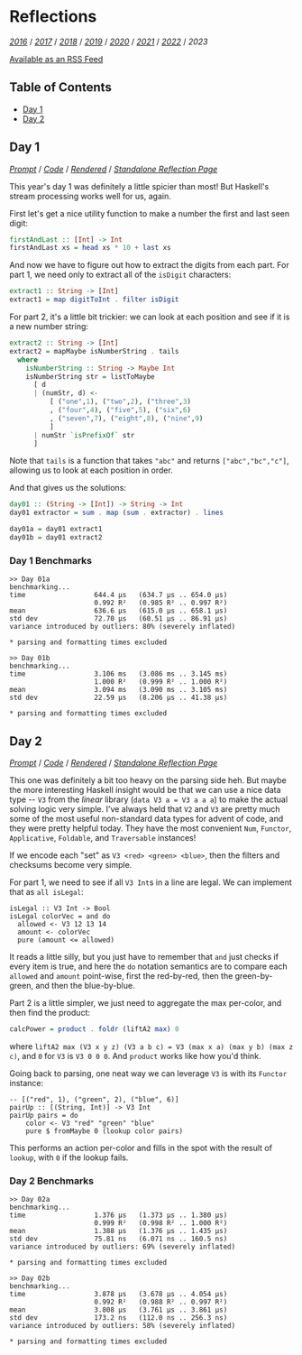 Reflections
===========

<!--
This file generated by the build script at ./Build.hs from the files in
./reflections.  If you want to edit this, edit those instead!
-->

*[2016][]* / *[2017][]* / *[2018][]* / *[2019][]* / *[2020][]* / *[2021][]* / *[2022][]* / *2023*

[2016]: https://github.com/mstksg/advent-of-code-2016/blob/master/reflections.md
[2017]: https://github.com/mstksg/advent-of-code-2017/blob/master/reflections.md
[2018]: https://github.com/mstksg/advent-of-code-2018/blob/master/reflections.md
[2019]: https://github.com/mstksg/advent-of-code-2019/blob/master/reflections.md
[2020]: https://github.com/mstksg/advent-of-code-2020/blob/master/reflections.md
[2021]: https://github.com/mstksg/advent-of-code-2021/blob/master/reflections.md
[2022]: https://github.com/mstksg/advent-of-code-2022/blob/master/reflections.md

[Available as an RSS Feed][rss]

[rss]: http://feeds.feedburner.com/jle-advent-of-code-2023

Table of Contents
-----------------

* [Day 1](#day-1)
* [Day 2](#day-2)

Day 1
------

<!--
This section is generated and compiled by the build script at ./Build.hs from
the file `./reflections/day01.md`.  If you want to edit this, edit
that file instead!
-->

*[Prompt][d01p]* / *[Code][d01g]* / *[Rendered][d01h]* / *[Standalone Reflection Page][d01r]*

[d01p]: https://adventofcode.com/2023/day/1
[d01g]: https://github.com/mstksg/advent-of-code-2023/blob/master/src/AOC/Challenge/Day01.hs
[d01h]: https://mstksg.github.io/advent-of-code-2023/src/AOC.Challenge.Day01.html
[d01r]: https://github.com/mstksg/advent-of-code-2023/blob/master/reflections-out/day01.md

This year's day 1 was definitely a little spicier than most!  But Haskell's
stream processing works well for us, again.

First let's get a nice utility function to make a number the first and last
seen digit:

```haskell
firstAndLast :: [Int] -> Int
firstAndLast xs = head xs * 10 + last xs
```

And now we have to figure out how to extract the digits from each part.  For
part 1, we need only to extract all of the `isDigit` characters:

```haskell
extract1 :: String -> [Int]
extract1 = map digitToInt . filter isDigit
```

For part 2, it's a little bit trickier: we can look at each position and see if
it is a new number string:

```haskell
extract2 :: String -> [Int]
extract2 = mapMaybe isNumberString . tails
  where
    isNumberString :: String -> Maybe Int
    isNumberString str = listToMaybe
      [ d
      | (numStr, d) <-
          [ ("one",1), ("two",2), ("three",3)
          , ("four",4), ("five",5), ("six",6)
          , ("seven",7), ("eight",8), ("nine",9)
          ]
      | numStr `isPrefixOf` str
      ]
```

Note that `tails` is a function that takes `"abc"` and returns
`["abc","bc","c"]`, allowing us to look at each position in order.

And that gives us the solutions:

```haskell
day01 :: (String -> [Int]) -> String -> Int
day01 extractor = sum . map (sum . extractor) . lines

day01a = day01 extract1
day01b = day01 extract2
```



### Day 1 Benchmarks

```
>> Day 01a
benchmarking...
time                 644.4 μs   (634.7 μs .. 654.0 μs)
                     0.992 R²   (0.985 R² .. 0.997 R²)
mean                 636.6 μs   (615.0 μs .. 658.1 μs)
std dev              72.70 μs   (60.51 μs .. 86.91 μs)
variance introduced by outliers: 80% (severely inflated)

* parsing and formatting times excluded

>> Day 01b
benchmarking...
time                 3.106 ms   (3.086 ms .. 3.145 ms)
                     1.000 R²   (0.999 R² .. 1.000 R²)
mean                 3.094 ms   (3.090 ms .. 3.105 ms)
std dev              22.59 μs   (8.206 μs .. 41.38 μs)

* parsing and formatting times excluded
```



Day 2
------

<!--
This section is generated and compiled by the build script at ./Build.hs from
the file `./reflections/day02.md`.  If you want to edit this, edit
that file instead!
-->

*[Prompt][d02p]* / *[Code][d02g]* / *[Rendered][d02h]* / *[Standalone Reflection Page][d02r]*

[d02p]: https://adventofcode.com/2023/day/2
[d02g]: https://github.com/mstksg/advent-of-code-2023/blob/master/src/AOC/Challenge/Day02.hs
[d02h]: https://mstksg.github.io/advent-of-code-2023/src/AOC.Challenge.Day02.html
[d02r]: https://github.com/mstksg/advent-of-code-2023/blob/master/reflections-out/day02.md

This one was definitely a bit too heavy on the parsing side heh. But maybe the
more interesting Haskell insight would be that we can use a nice data type --
`V3` from the *linear* library (`data V3 a = V3 a a a`) to make the actual
solving logic very simple.  I've always held that `V2` and `V3` are pretty much
some of the most useful non-standard data types for advent of code, and they
were pretty helpful today.  They have the most convenient `Num`, `Functor`,
`Applicative`, `Foldable`, and `Traversable` instances!

If we encode each "set" as `V3 <red> <green> <blue>`, then the filters and
checksums become very simple.

For part 1, we need to see if all `V3 Int`s in a line are legal.  We can
implement that as `all isLegal`:

```hasell
isLegal :: V3 Int -> Bool
isLegal colorVec = and do
  allowed <- V3 12 13 14
  amount <- colorVec
  pure (amount <= allowed)
```

It reads a little silly, but you just have to remember that `and` just checks
if every item is true, and here the `do` notation semantics are to compare each
`allowed` and `amount` point-wise, first the red-by-red, then the
green-by-green, and then the blue-by-blue.

Part 2 is a little simpler, we just need to aggregate the max per-color, and
then find the product:

```haskell
calcPower = product . foldr (liftA2 max) 0
```

where `liftA2 max (V3 x y z) (V3 a b c) = V3 (max x a) (max y b) (max z c)`,
and `0` for `V3` is `V3 0 0 0`.  And `product` works like how you'd think.

Going back to parsing, one neat way we can leverage `V3` is with its `Functor`
instance:

```
-- [("red", 1), ("green", 2), ("blue", 6)]
pairUp :: [(String, Int)] -> V3 Int
pairUp pairs = do
    color <- V3 "red" "green" "blue"
    pure $ fromMaybe 0 (lookup color pairs)
```

This performs an action per-color and fills in the spot with the result of
`lookup`, with `0` if the lookup fails.


### Day 2 Benchmarks

```
>> Day 02a
benchmarking...
time                 1.376 μs   (1.373 μs .. 1.380 μs)
                     0.999 R²   (0.998 R² .. 1.000 R²)
mean                 1.388 μs   (1.376 μs .. 1.435 μs)
std dev              75.81 ns   (6.071 ns .. 160.5 ns)
variance introduced by outliers: 69% (severely inflated)

* parsing and formatting times excluded

>> Day 02b
benchmarking...
time                 3.878 μs   (3.678 μs .. 4.054 μs)
                     0.992 R²   (0.988 R² .. 0.997 R²)
mean                 3.808 μs   (3.761 μs .. 3.861 μs)
std dev              173.2 ns   (112.0 ns .. 256.3 ns)
variance introduced by outliers: 58% (severely inflated)

* parsing and formatting times excluded
```


